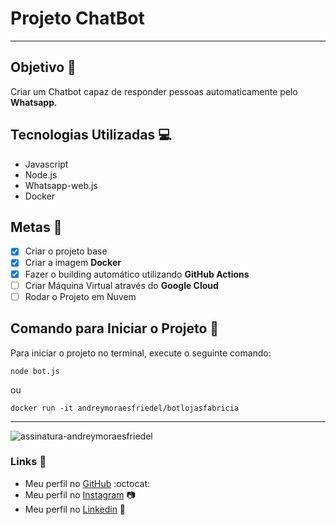 # Projeto ChatBot 
---
## Objetivo :dart:
Criar um Chatbot capaz de responder pessoas automaticamente pelo **Whatsapp**.

## Tecnologias Utilizadas :computer:
* Javascript
* Node.js 
* Whatsapp-web.js
* Docker 

## Metas :checkered_flag:
- [x] Criar o projeto base
- [x] Criar a imagem **Docker**
- [x] Fazer o building automático utilizando **GitHub Actions**
- [ ] Criar Máquina Virtual através do **Google Cloud**
- [ ] Rodar o Projeto em Nuvem

## Comando para Iniciar o Projeto :rocket:
Para iniciar o projeto no terminal, execute o seguinte comando:

`node bot.js`

ou

`docker run -it andreymoraesfriedel/botlojasfabricia`

---
![assinatura-andreymoraesfriedel](https://github.com/AndreyMoraesFriedel/RoboLojasFabricia/assets/134893056/8dfedd60-bbf3-4179-bb70-acad312300f9)

### **Links** :link:
* Meu perfil no [GitHub](https://github.com/AndreyMoraesFriedel) :octocat:
* Meu perfil no [Instagram](https://www.instagram.com/_moraes_sc/?hl=enl) :camera:
* Meu perfil no [Linkedin](https://www.linkedin.com/in/andrey-moraes/l) :briefcase:
